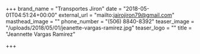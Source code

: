 +++
brand_name = "Transportes Jiron"
date = "2018-05-01T04:51:24+00:00"
external_url = "mailto:jairojiron79@gmail.com"
masthead_image = ""
phone_number = "(506) 8840-8392"
teaser_image = "/uploads/2018/05/01/jeanette-vargas-ramirez.jpg"
teaser_logo = ""
title = "Jeannette Vargas Ramirez"

+++
